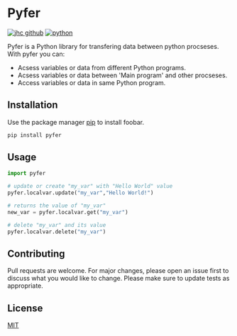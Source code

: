 # Pyfer

[![jhc github](https://img.shields.io/badge/GitHub-metaphaz-181717.svg?style=flat&logo=github)](https://github.com/metaphaz) 
[![python](	https://img.shields.io/badge/Python-3776AB?style=for-the-badge&logo=python&logoColor=white)](https://www.python.org)


Pyfer is a Python library for transfering data between python procseses. With pyfer you can:

+ Acsess variables or data from different Python programs.
+ Acsess variables or data between 'Main program' and other procseses.
+ Access variables or data in same Python program.


## Installation

Use the package manager [pip](https://pip.pypa.io/en/stable/) to install foobar.

```bash
pip install pyfer
```

## Usage

```python
import pyfer

# update or create "my_var" with "Hello World" value
pyfer.localvar.update("my_var","Hello World!")

# returns the value of "my_var"
new_var = pyfer.localvar.get("my_var")

# delete "my_var" and its value
pyfer.localvar.delete("my_var")
```

## Contributing

Pull requests are welcome. For major changes, please open an issue first
to discuss what you would like to change.
Please make sure to update tests as appropriate.

## License

[MIT](https://choosealicense.com/licenses/mit/)
